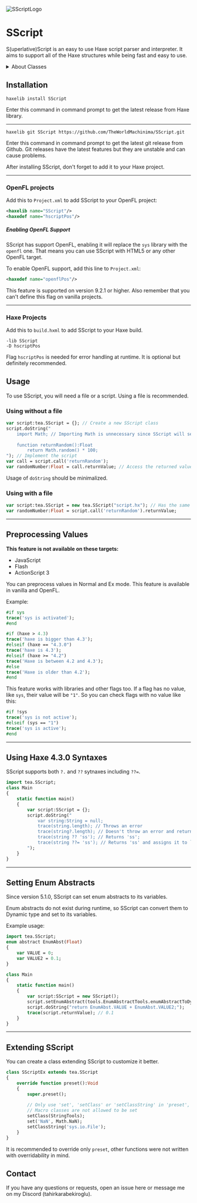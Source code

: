 
![SScriptLogo](https://github.com/TheWorldMachinima/SScript/assets/114953508/01fba6f6-caeb-4aa7-af4e-58b9d98984fc)

# SScript

S(uperlative)Script is an easy to use Haxe script parser and interpreter. It aims to support all of the Haxe structures while being fast and easy to use.

<details>
  <summary>About Classes</summary>
  Until 5.0.0, SScript used hscript-ex library by ianharrigan for class support.

  This was removed because it was only slowing development and it was not working at all.
  Unless hscript-ex gets updated, class support is not coming back.
</details>

## Installation
`haxelib install SScript`

Enter this command in command prompt to get the latest release from Haxe library.

------------

`haxelib git SScript https://github.com/TheWorldMachinima/SScript.git`

Enter this command in command prompt to get the latest git release from Github. 
Git releases have the latest features but they are unstable and can cause problems.

After installing SScript, don't forget to add it to your Haxe project.

------------

### OpenFL projects
Add this to `Project.xml` to add SScript to your OpenFL project:
```xml
<haxelib name="SScript"/>
<haxedef name="hscriptPos"/>
```

##### Enabling OpenFL Support 
SScript has support OpenFL, enabling it will replace the `sys` library with the `openfl` one. That means you can use SScript with HTML5 or any other OpenFL target.

To enable OpenFL support, add this line to `Project.xml`:
```xml
<haxedef name="openflPos"/>
```

This feature is supported on version 9.2.1 or higher.
Also remember that you can't define this flag on vanilla projects.

------------

### Haxe Projects
Add this to `build.hxml` to add SScript to your Haxe build.
```hxml
-lib SScript
-D hscriptPos
```

Flag `hscriptPos` is needed for error handling at runtime. It is optional but definitely recommended.

## Usage
To use SScript, you will need a file or a script. Using a file is recommended.

### Using without a file
```haxe
var script:tea.SScript = {}; // Create a new SScript class
script.doString("
	import Math; // Importing Math is unnecessary since SScript will set basic classes to script instance including Math but we do it just in case
	
	function returnRandom():Float
		return Math.random() * 100;
"); // Implement the script
var call = script.call('returnRandom');
var randomNumber:Float = call.returnValue; // Access the returned value with returnValue
```
Usage of `doString` should be minimalized.

### Using with a file
```haxe
var script:tea.SScript = new tea.SScript("script.hx"); // Has the same contents with the script above
var randomNumber:Float = script.call('returnRandom').returnValue;
```

------------

## Preprocessing Values
**This feature is not available on these targets:**
- JavaScript
- Flash
- ActionScript 3

You can preprocess values in Normal and Ex mode.
This feature is available in vanilla and OpenFL.

Example:
```haxe
#if sys
trace('sys is activated');
#end

#if (haxe > 4.3)
trace('haxe is bigger than 4.3');
#elseif (haxe == "4.3.0")
trace('haxe is 4.3');
#elseif (haxe >= "4.2")
trace('Haxe is between 4.2 and 4.3');
#else
trace('Haxe is older than 4.2');
#end
```

This feature works with libraries and other flags too.
If a flag has no value, like `sys`, their value will be `"1"`.
So you can check flags with no value like this:

```haxe
#if !sys
trace('sys is not active');
#elseif (sys == "1")
trace('sys is active');
#end
```

------------

## Using Haxe 4.3.0 Syntaxes
SScript supports both `?.` and `??` sytnaxes including `??=`.

```haxe
import tea.SScript;
class Main 
{
	static function main()
	{
		var script:SScript = {};
		script.doString("
			var string:String = null;
			trace(string.length); // Throws an error
			trace(string?.length); // Doesn't throw an error and returns null
			trace(string ?? 'ss'); // Returns 'ss';
			trace(string ??= 'ss'); // Returns 'ss' and assigns it to `string` variable
		");
	}
}
```

------------

## Setting Enum Abstracts
Since version 5.1.0, SScript can set enum abstracts to its variables.

Enum abstracts do not exist during runtime, so SScript can convert them 
to Dynamic type and set to its variables.

Example usage:
```haxe
import tea.SScript;
enum abstract EnumAbst(Float)
{
	var VALUE = 0;
	var VALUE2 = 0.1;
}

class Main
{
	static function main()
	{
		var script:SScript = new SScript();
		script.setEnumAbstract(tools.EnumAbstractTools.enumAbstractToDynamic(EnumAbst), "EnumAbst");
		script.doString("return EnumAbst.VALUE + EnumAbst.VALUE2;");
		trace(script.returnValue); // 0.1
	}
}
```
------------

## Extending SScript
You can create a class extending SScript to customize it better.
```haxe
class SScriptEx extends tea.SScript
{  
	override function preset():Void
	{
		super.preset();
		
		// Only use 'set', 'setClass' or 'setClassString' in 'preset', avoid using 'interp.variables.set'!
		// Macro classes are not allowed to be set
		setClass(StringTools);
		set('NaN', Math.NaN);
		setClassString('sys.io.File');
	}
}
```
It is recommended to override only `preset`, other functions were not written with overridability in mind.

## Contact
If you have any questions or requests, open an issue here or message me on my Discord (tahirkarabekiroglu).
